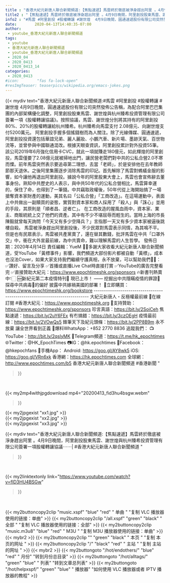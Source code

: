 ```yaml
---
title : "香港大紀元新唐人聯合新聞頻道:【焦點速遞】馬雲終於徹底被淨身趕出阿里 。4月9日晚間，阿里創投股東馬雲、謝世煌與杭州臻希投資管理有限公司簽署一項股權轉讓協議⋯⋯| #香港大紀元新唐人聯合新聞頻道 "
title2 : "【焦點速遞】馬雲終於徹底被淨身趕出阿里 。4月9日晚間，阿里創投股東馬雲、謝世煌與杭州臻希投資管理有限公司簽署一項股權轉讓協議⋯⋯| #香港大紀元新唐人聯合新聞頻道 "
info2 : "#馬雲 #阿里創投 #股權轉讓 #謝世煌  4月9日晚間，圓通速遞股份有限公司突然發佈公告稱，為配合阿里巴巴集團的內部架構優化調整，阿里創投股東馬雲、謝世煌與杭州臻希投資管理有限公司簽署一項《股權轉讓協議》。按照協議，馬雲、謝世煌分別將其持有的阿里創投80%、20%的股權轉讓給杭州臻希。杭州臻希向馬雲支付 2.08億元、向謝世煌支付5200萬元。 阿里創投手握多個搖錢樹而為人關注。除了光線傳媒、圓通速遞，阿里創投投資還包括華誼兄弟、麗人麗妝、小鵬汽車、新片場、墨跡天氣、百世物流等，並曾參與中國聯通混改。根據天眼查資訊，阿里創投累計對外投資55筆。該公司2019年6月強化信用卡CVC，就此一項就賺走180億元，如此輝煌的阿里創投，馬雲僅要了2.08億元就被掃地出門，讓民營老闆們對中共的公私合營2.0不寒而慄。前年馬雲突然表示要追尋第二理想，去當「老師」，於是安排他在去年教師節那天退休。之後阿里集團逐步消除馬雲的印記。首先解除了馬雲對螞蟻金服的影響，如今讓他再退出阿里創投。據說今年的阿里股東大會上，馬雲也會宣佈辭去董事身份。熟知中共歷史的人表示，與中共50年代的公私合營相比，馬雲算幸運的，保住了命，也得到了一筆錢。中共竊取政權後，50年代從上海開始搞了一場搶奪資本家財產的運動，美其名曰「公私合營」「工商改造」。在這場運動中，表面上中共做出一副贖買的姿態，實質對資本家和商人採用了「殺人」與「誅心」並用的手段，其原則是「順者昌、逆者亡」。 在工商改造的腥風血雨中，資本家、業主、商販統統上交了他們的資產。其中有不少不堪屈辱而輕生的。當時上海的市長陳毅就曾每天詢問「今天又有多少空降兵？」言指那一天又有多少資本家被逼後跳樓自殺。 馬雲被淨身趕出阿里創投後，不少民眾對馬雲表示同情，為其鳴不平。但是也有民眾表示，馬雲被共產黨賣了，還在替其數錢，批評馬雲在中共「口罩外交」中，衝在大外宣最前線，為中共賣命，難以理解馬雲的人生哲學。 發佈日期：2020年4月14日 責任編輯：YueM  🙏🏻多謝大家收看大紀元新唐人聯合新聞頻道，受YouTube「黃標事件」影響，我們頻道大部份影片都被自動「黃標」，成本也沒法Cover，如果大家支持我們繼續守護真相，永不放棄，可以幫助我們💪🏻： ✅讚好、留言及分享 ✅首播或直播Live Chat時直接打賞 ✅YouTube的廣告完整看完 ✅直接贊助大紀元：https://www.epochtimeshk.org/sponsors  🔥新書刊熱賣中👇🏻 🆕新紀元第二本疫情特刊📔 現已上市！ —— 挖掘出中共隱瞞疫情的罪證🔎  探尋中共病毒🦠的偏好 披露中共嫁禍美國的部署！ 🛒立即購買：https://www.epochtimeshk.org/bookstore  --------------------------------------------------------------------------- 大紀元新唐人・反極權最前線 📰在線訂閱 #香港大紀元：https://www.epochtimeshk.org 💎支持贊助：https://www.epochtimeshk.org/sponsors  珍言真語：https://bit.ly/2SoiCeh 焦點速遞：https://bit.ly/2uY6FEx 有冇搞錯：https://bit.ly/3czOEgH 疫情最前線：https://bit.ly/2VOwQs5 鋒筆天下及紀元頭條：https://bit.ly/2PP8B9m  永不放棄 讓全世界看到正義 📩爆料WhatsApp：+852 2770 8836  追蹤我們： 📺YouTube：http://bit.ly/2qslyMK 📣Telegram頻道：https://t.me/hk_epochtimes 🌐Twitter：@HK_EpochTimes 📷IG：@hk.epochtimes 👥Facebook：@hkepochfans  📲手機App： Android: https://goo.gl/AY8wk5 iOS: https://goo.gl/VRn6xk  香港網：https://hk.epochtimes.com 全球網：http://www.epochtimes.com/b5  香港大紀元新唐人聯合新聞頻道 #香港新聞 "
date:        2020-04-13T14:40:35-07:00
author:
 - youtube_香港大紀元新唐人聯合新聞頻道
tags:
 - youtube
 - 香港大紀元新唐人聯合新聞頻道
 - youtube_香港大紀元新唐人聯合新聞頻道
 - 2020_04
 - 2020_0413
 - 2020_0413_14
categories:
 - 2020_0413
#icon:        "fas fa-lock-open"
#resImgTeaser: teaserpics/wikipedia.org/emacs-jokes.png
---
```


{{< mydiv text="香港大紀元新唐人聯合新聞頻道:#馬雲 #阿里創投 #股權轉讓 #謝世煌  4月9日晚間，圓通速遞股份有限公司突然發佈公告稱，為配合阿里巴巴集團的內部架構優化調整，阿里創投股東馬雲、謝世煌與杭州臻希投資管理有限公司簽署一項《股權轉讓協議》。按照協議，馬雲、謝世煌分別將其持有的阿里創投80%、20%的股權轉讓給杭州臻希。杭州臻希向馬雲支付 2.08億元、向謝世煌支付5200萬元。 阿里創投手握多個搖錢樹而為人關注。除了光線傳媒、圓通速遞，阿里創投投資還包括華誼兄弟、麗人麗妝、小鵬汽車、新片場、墨跡天氣、百世物流等，並曾參與中國聯通混改。根據天眼查資訊，阿里創投累計對外投資55筆。該公司2019年6月強化信用卡CVC，就此一項就賺走180億元，如此輝煌的阿里創投，馬雲僅要了2.08億元就被掃地出門，讓民營老闆們對中共的公私合營2.0不寒而慄。前年馬雲突然表示要追尋第二理想，去當「老師」，於是安排他在去年教師節那天退休。之後阿里集團逐步消除馬雲的印記。首先解除了馬雲對螞蟻金服的影響，如今讓他再退出阿里創投。據說今年的阿里股東大會上，馬雲也會宣佈辭去董事身份。熟知中共歷史的人表示，與中共50年代的公私合營相比，馬雲算幸運的，保住了命，也得到了一筆錢。中共竊取政權後，50年代從上海開始搞了一場搶奪資本家財產的運動，美其名曰「公私合營」「工商改造」。在這場運動中，表面上中共做出一副贖買的姿態，實質對資本家和商人採用了「殺人」與「誅心」並用的手段，其原則是「順者昌、逆者亡」。 在工商改造的腥風血雨中，資本家、業主、商販統統上交了他們的資產。其中有不少不堪屈辱而輕生的。當時上海的市長陳毅就曾每天詢問「今天又有多少空降兵？」言指那一天又有多少資本家被逼後跳樓自殺。 馬雲被淨身趕出阿里創投後，不少民眾對馬雲表示同情，為其鳴不平。但是也有民眾表示，馬雲被共產黨賣了，還在替其數錢，批評馬雲在中共「口罩外交」中，衝在大外宣最前線，為中共賣命，難以理解馬雲的人生哲學。 發佈日期：2020年4月14日 責任編輯：YueM  🙏🏻多謝大家收看大紀元新唐人聯合新聞頻道，受YouTube「黃標事件」影響，我們頻道大部份影片都被自動「黃標」，成本也沒法Cover，如果大家支持我們繼續守護真相，永不放棄，可以幫助我們💪🏻： ✅讚好、留言及分享 ✅首播或直播Live Chat時直接打賞 ✅YouTube的廣告完整看完 ✅直接贊助大紀元：https://www.epochtimeshk.org/sponsors  🔥新書刊熱賣中👇🏻 🆕新紀元第二本疫情特刊📔 現已上市！ —— 挖掘出中共隱瞞疫情的罪證🔎  探尋中共病毒🦠的偏好 披露中共嫁禍美國的部署！ 🛒立即購買：https://www.epochtimeshk.org/bookstore  --------------------------------------------------------------------------- 大紀元新唐人・反極權最前線 📰在線訂閱 #香港大紀元：https://www.epochtimeshk.org 💎支持贊助：https://www.epochtimeshk.org/sponsors  珍言真語：https://bit.ly/2SoiCeh 焦點速遞：https://bit.ly/2uY6FEx 有冇搞錯：https://bit.ly/3czOEgH 疫情最前線：https://bit.ly/2VOwQs5 鋒筆天下及紀元頭條：https://bit.ly/2PP8B9m  永不放棄 讓全世界看到正義 📩爆料WhatsApp：+852 2770 8836  追蹤我們： 📺YouTube：http://bit.ly/2qslyMK 📣Telegram頻道：https://t.me/hk_epochtimes 🌐Twitter：@HK_EpochTimes 📷IG：@hk.epochtimes 👥Facebook：@hkepochfans  📲手機App： Android: https://goo.gl/AY8wk5 iOS: https://goo.gl/VRn6xk  香港網：https://hk.epochtimes.com 全球網：http://www.epochtimes.com/b5  香港大紀元新唐人聯合新聞頻道 #香港新聞 "
>}}
<br>


{{< my2mp4withjpgdownload mp4="20200413_fid3hu4bsgw.webm"
>}}

{{< my2jpgexist "xx1.jpg" >}}<br>
{{< my2jpgexist "xx2.jpg" >}}<br>
{{< my2jpgexist "xx3.jpg" >}}<br>



{{< mydiv text="香港大紀元新唐人聯合新聞頻道:【焦點速遞】馬雲終於徹底被淨身趕出阿里 。4月9日晚間，阿里創投股東馬雲、謝世煌與杭州臻希投資管理有限公司簽署一項股權轉讓協議⋯⋯| #香港大紀元新唐人聯合新聞頻道 "
>}}
<br>

{{< my2linktextonly link="https://www.youtube.com/watch?v=fID3HU4BSGw"
>}}


<br>

{{< my2buttoncopy2clip "music.xspf"        "blue"   "red"    " 单曲 "  "复制 VLC 播放器使用的链接：单曲" >}} {{< my2buttoncopy2clip "/all.xspf"         "green"  "black"  " 全部 "  "复制 VLC 播放器使用的链接：全部" >}} {{< my2buttoncopy2clip "music.m3u8"        "blue"   "red"    " M3U  "    "复制 M3U 播放器使用的链接：单曲" >}} {{< mybr2 >}} {{< my2buttoncopy2clip ""                  "green"  "black"  " 本页 "    "复制 本页的网址 " >}} {{< my2buttoncopy2clip "/"                 "black"  "red"    " 主站 "    "复制 主站的网址 " >}} {{< mybr2 >}} {{< my2buttongoto      "/hot/endothers/"   "blue"   "red"    " 月份"   "转到月份总目录" >}} {{< my2buttongoto      "/hot/alltags/"     "green"  "blue"   " 列表"   "转到文章总列表" >}} {{< my2buttongoto      "/hot/helpxspf/"    "green"  "blue"   " 播放器" "如何使用 VLC 播放器或者 IPTV 播放器的教程" >}} 
